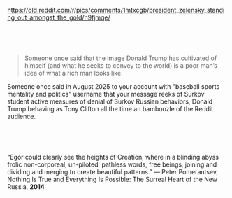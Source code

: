 https://old.reddit.com/r/pics/comments/1mtxcgb/president_zelensky_standing_out_amongst_the_gold/n9fjmqe/

&nbsp;

&nbsp;

> Someone once said that the image Donald Trump has cultivated of himself (and what he seeks to convey to the world) is a poor man’s idea of what a rich man looks like.

Someone once said in August 2025 to your account with "baseball sports mentality and politics" username that your message reeks of Surkov student active measures of denial of Surkov Russian behaviors, Donald Trump behaving as Tony Clifton all the time an bamboozle of the Reddit audience.

&nbsp;

&nbsp;

“Egor could clearly see the heights of Creation, where in a blinding abyss frolic non-corporeal, un-piloted, pathless words, free beings, joining and dividing and merging to create beautiful patterns.”
― Peter Pomerantsev, Nothing Is True and Everything Is Possible: The Surreal Heart of the New Russia, **2014**
